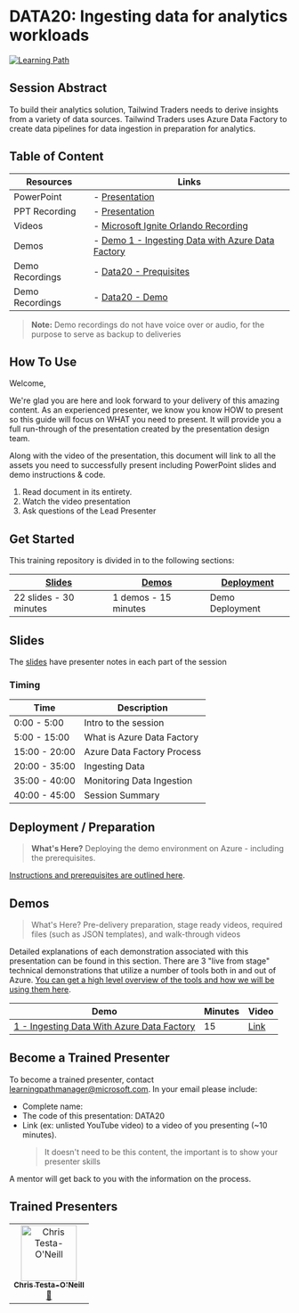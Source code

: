 # DATA20: Ingesting data for analytics workloads

[![Learning Path](https://img.shields.io/badge/Learning%20Path-DATA-fe5e00?logo=microsoft)](https://github.com/microsoft/ignite-learning-paths-training-DATA)

## Session Abstract

To build their analytics solution, Tailwind Traders needs to derive insights from a variety of data sources. 
Tailwind Traders uses Azure Data Factory to create data pipelines for data ingestion in preparation for analytics. 


## Table of Content

| Resources          | Links                            |
|-------------------|----------------------------------|
| PowerPoint        | - [Presentation](presentations.md) |
| PPT Recording     | - [Presentation](https://globaleventcdn.blob.core.windows.net/assets/data/data20/DATA20.mp4) |
| Videos            | - [Microsoft Ignite Orlando Recording](https://myignite.techcommunity.microsoft.com/sessions/84355) |
| Demos             | - [Demo 1 - Ingesting Data with Azure Data Factory](demos/README.md#demo-1---ingesting-data-with=datafactory) |
| Demo Recordings           | - [Data20 - Prequisites](https://globaleventcdn.blob.core.windows.net/assets/data/data20/Data20_Prerequisites-NoAudio.mp4 ) |
| Demo Recordings           | - [Data20 - Demo](https://globaleventcdn.blob.core.windows.net/assets/data/data20/Data20-Demo--NoAudio.mp4 ) |


> **Note:** Demo recordings do not have voice over or audio, for the purpose to serve as backup to deliveries

## How To Use

Welcome,

We're glad you are here and look forward to your delivery of this amazing content. As an experienced presenter, we know you know HOW to present so this guide will focus on WHAT you need to present. It will provide you a full run-through of the presentation created by the presentation design team. 

Along with the video of the presentation, this document will link to all the assets you need to successfully present including PowerPoint slides and demo instructions &
code.

1.  Read document in its entirety.
2.  Watch the video presentation
3.  Ask questions of the Lead Presenter


## Get Started

This training repository is divided in to the following sections:

| [Slides](#slides) | [Demos](demos/README.md) | [Deployment](deployment/README.md) | 
|-------------------|---------------------------|--------------------------------------
| 22 slides - 30 minutes | 1 demos - 15 minutes | Demo Deployment



## Slides

The [slides](presentations.md) have presenter notes in each part of the session


### Timing

| Time        | Description 
--------------|-------------
0:00 - 5:00   | Intro to the session 
5:00 - 15:00  | What is Azure Data Factory
15:00 - 20:00 | Azure Data Factory Process
20:00 - 35:00 | Ingesting Data
35:00 - 40:00 | Monitoring Data Ingestion
40:00 - 45:00 | Session Summary

## Deployment / Preparation

>**What's Here?** Deploying the demo environment on Azure - including the prerequisites.

[Instructions and prerequisites are outlined here](deployment/README.md). 


## Demos

> What's Here? Pre-delivery preparation, stage ready videos, required files (such as JSON templates), and walk-through videos

Detailed explanations of each demonstration associated with this presentation can be found in this section. There are 3 "live from stage" technical demonstrations that utilize a number of tools both in and out of Azure. [You can get a high level overview of the tools and how we will be using them here](demos/README.md).

| Demo 	                                                                                               | Minutes | Video
-------------------------------------------------------------------------------------------------------|---------|-----------------
|  [1 - Ingesting Data With Azure Data Factory](demos/README.md#demo-1--ingesting-data-with=datafactory) | 15       | [Link](https://globaleventcdn.blob.core.windows.net/assets/data/data20/Data20-Demo--NoAudio.mp4)


## Become a Trained Presenter

To become a trained presenter, contact [learningpathmanager@microsoft.com](mailto:learningpathmanager@microsoft.com). In your email please include:

- Complete name:
- The code of this presentation: DATA20
- Link (ex: unlisted YouTube video) to a video of you presenting (~10 minutes). 
  > It doesn't need to be this content, the important is to show your presenter skills

A mentor will get back to you with the information on the process.

## Trained Presenters

<!-- ALL-CONTRIBUTORS-LIST:START - Do not remove or modify this section -->

<table>
<tr>
    <td align="center"><a href="http://learnanalytics.microsoft.com">
        <img src="https://avatars0.githubusercontent.com/u/22796551?s=460&v=4" width="100px;" alt="Chris Testa-O'Neill
"/><br />
        <sub><b>Chris Testa-O'Neill
</b></sub></a><br />
            <a href="https://github.com/microsoft/ignite-learning-paths-training-data/commits?author=ctestaoneillmsft" title="talk">📢</a> 
    </td>
</tr></table>

<!-- ALL-CONTRIBUTORS-LIST:END -->
